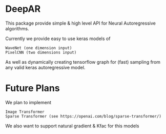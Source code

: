 DeepAR
=
This package provide simple & high level API for Neural Autoregressive algorithms.

Currently we provide easy to use keras models of

    WaveNet (one dimension input)
    PixelCNN (two dimensions input)

As well as dynamically creating tensorflow graph for (fast) sampling from any valid keras autoregressive model.

Future Plans
=
We plan to implement

    Image Transformer 
    Sparse Transformer (see https://openai.com/blog/sparse-transformer/)

We also want to support natural gradient & Kfac for this models 